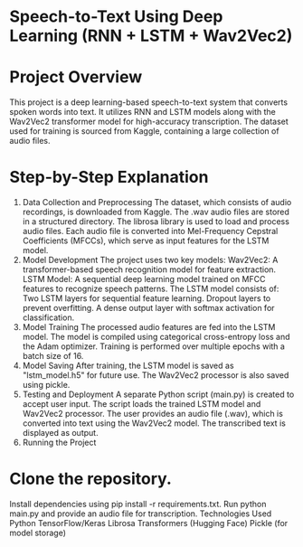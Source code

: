 # Speech-to-Text Using Deep Learning (RNN + LSTM + Wav2Vec2)
# Project Overview
This project is a deep learning-based speech-to-text system that converts spoken words into text. It utilizes RNN and LSTM models along with the Wav2Vec2 transformer model for high-accuracy transcription. The dataset used for training is sourced from Kaggle, containing a large collection of audio files.

# Step-by-Step Explanation
1. Data Collection and Preprocessing
The dataset, which consists of audio recordings, is downloaded from Kaggle.
The .wav audio files are stored in a structured directory.
The librosa library is used to load and process audio files.
Each audio file is converted into Mel-Frequency Cepstral Coefficients (MFCCs), which serve as input features for the LSTM model.
2. Model Development
The project uses two key models:
Wav2Vec2: A transformer-based speech recognition model for feature extraction.
LSTM Model: A sequential deep learning model trained on MFCC features to recognize speech patterns.
The LSTM model consists of:
Two LSTM layers for sequential feature learning.
Dropout layers to prevent overfitting.
A dense output layer with softmax activation for classification.
3. Model Training
The processed audio features are fed into the LSTM model.
The model is compiled using categorical cross-entropy loss and the Adam optimizer.
Training is performed over multiple epochs with a batch size of 16.
4. Model Saving
After training, the LSTM model is saved as "lstm_model.h5" for future use.
The Wav2Vec2 processor is also saved using pickle.
5. Testing and Deployment
A separate Python script (main.py) is created to accept user input.
The script loads the trained LSTM model and Wav2Vec2 processor.
The user provides an audio file (.wav), which is converted into text using the Wav2Vec2 model.
The transcribed text is displayed as output.
6. Running the Project
# Clone the repository.
Install dependencies using pip install -r requirements.txt.
Run python main.py and provide an audio file for transcription.
Technologies Used
Python
TensorFlow/Keras
Librosa
Transformers (Hugging Face)
Pickle (for model storage)
